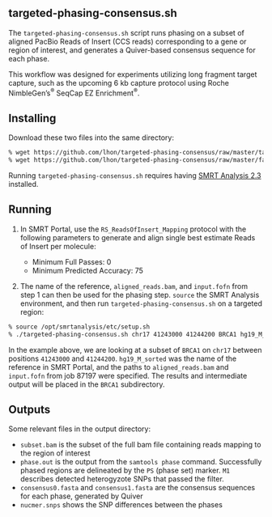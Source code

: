 targeted-phasing-consensus.sh
-------------------------

The ``targeted-phasing-consensus.sh`` script runs phasing on a subset of aligned PacBio Reads of Insert (CCS reads) corresponding to a gene or region of interest, and generates a Quiver-based consensus sequence for each phase.

This workflow was designed for experiments utilizing long fragment target capture, such as the upcoming 6 kb capture protocol using Roche NimbleGen’s<sup>&reg;</sup> SeqCap EZ Enrichment<sup>&reg;</sup>.

Installing
----------

Download these two files into the same directory:

```sh
% wget https://github.com/lhon/targeted-phasing-consensus/raw/master/targeted-phasing-consensus.sh
% wget https://github.com/lhon/targeted-phasing-consensus/raw/master/faidx.zip
```

Running `targeted-phasing-consensus.sh` requires having [SMRT Analysis 2.3](http://pacbiodevnet.com) installed.

Running
-------

1. In SMRT Portal, use the `RS_ReadsOfInsert_Mapping` protocol with the following parameters to generate and align single best estimate Reads of Insert per molecule:
   - Minimum Full Passes: 0
   - Minimum Predicted Accuracy: 75

2. The name of the reference, `aligned_reads.bam`, and `input.fofn` from step 1 can then be used for the phasing step. `source` the SMRT Analysis environment, and then run `targeted-phasing-consensus.sh` on a targeted region:

  ```sh
% source /opt/smrtanalysis/etc/setup.sh
% ./targeted-phasing-consensus.sh chr17 41243000 41244200 BRCA1 hg19_M_sorted /opt/smrtanalysis/common/jobs/087/087197/data/aligned_reads.bam /opt/smrtanalysis/common/jobs/087/087197/input.fofn
```

  In the example above, we are looking at a subset of `BRCA1` on `chr17` between positions `41243000` and `41244200`. `hg19_M_sorted` was the name of the reference in SMRT Portal, and the paths to `aligned_reads.bam` and `input.fofn` from job 87197 were specified. The results and intermediate output will be placed in the `BRCA1` subdirectory.

Outputs
-------

Some relevant files in the output directory:

- `subset.bam` is the subset of the full bam file containing reads mapping to the region of interest
- `phase.out` is the output from the `samtools phase` command. Successfully phased regions are delineated by the `PS` (phase set) marker. `M1` describes detected heterogyzote SNPs that passed the filter.
- `consensus0.fasta` and `consensus1.fasta` are the consensus sequences for each phase, generated by Quiver
- `nucmer.snps` shows the SNP differences between the phases
